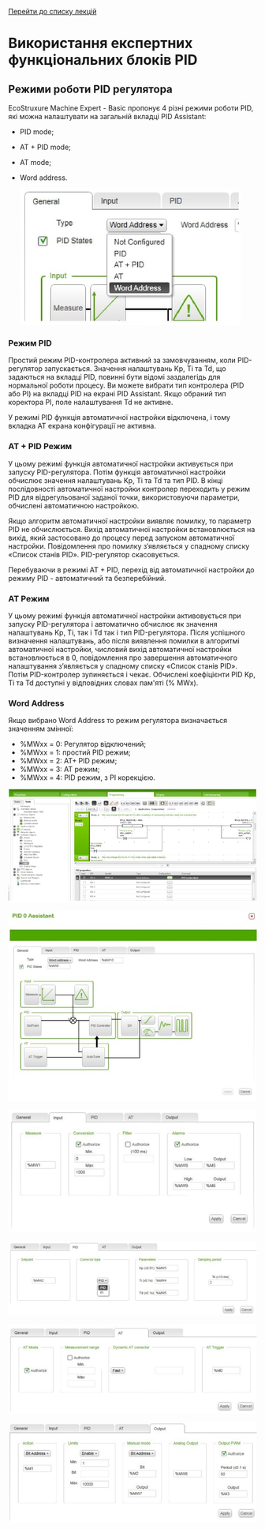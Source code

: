 [Перейти до списку лекцій](README.md)

# Використання експертних функціональних блоків PID 

## Режими роботи PID регулятора

EcoStruxure Machine Expert - Basic пропонує 4 різні режими роботи PID, які можна налаштувати на загальній вкладці PID Assistant:

- PID mode;

- AT + PID mode;

- AT mode;

- Word address.

  ![](media4_1/4_1_02.jpg)

### Режим PID 

Простий режим PID-контролера активний за замовчуванням, коли PID-регулятор запускається. Значення налаштувань Kp, Ti та Td, що задаються на вкладці PID, повинні бути відомі заздалегідь для нормальної роботи процесу. Ви можете вибрати тип контролера (PID або PI) на вкладці PID на екрані PID Assistant. Якщо обраний тип коректора PI, поле налаштування Td не активне.

У режимі PID функція автоматичної настройки відключена, і тому вкладка AT екрана конфігурації не активна.

### AT + PID Режим 

У цьому режимі функція автоматичної настройки активується при запуску PID-регулятора. Потім функція автоматичної настройки обчислює значення налаштувань Kp, Ti та Td та тип PID. В кінці послідовності автоматичної настройки контролер переходить у режим PID для відрегульованої заданої точки, використовуючи параметри, обчислені автоматичною настройкою.

Якщо алгоритм автоматичної настройки виявляє помилку, то параметр PID не обчислюється. Вихід автоматичної настройки встановлюється на вихід, який застосовано до процесу перед запуском автоматичної настройки. Повідомлення про помилку з’являється у спадному списку «Список станів PID». PID-регулятор скасовується.

Перебуваючи в режимі AT + PID, перехід від автоматичної настройки до режиму PID - автоматичний та безперебійний.

### AT Режим 

У цьому режимі функція автоматичної настройки активовується при запуску PID-регулятора і автоматично обчислює як значення налаштувань Kp, Ti, так і Td  так і тип PID-регулятора. Після успішного визначення налаштувань, або після виявлення помилки в алгоритмі автоматичної настройки, числовий вихід автоматичної настройки встановлюється в 0, повідомлення про завершення автоматичного налаштування з’являється у спадному списку «Список станів PID». Потім PID-контролер зупиняється і чекає. Обчислені коефіцієнти PID Kp, Ti та Td доступні у відповідних словах пам'яті (% MWx).

### Word Address 

Якщо вибрано Word Address  то режим регулятора визначається значенням змінної:

- %MWxx = 0: Регулятор відключений;
- %MWxx = 1: простий PID режим;
- %MWxx = 2: AT+ PID режим;
- %MWxx = 3: AT режим; 
- %MWxx = 4: PID режим, з PI корекцією.



![](media4_1/4_1_04.jpg)

![](media4_1/4_1_05.jpg)

![](media4_1/4_1_06.jpg)

![](media4_1/4_1_07.jpg)

![](media4_1/4_1_08.jpg)

![](media4_1/4_1_09.jpg)